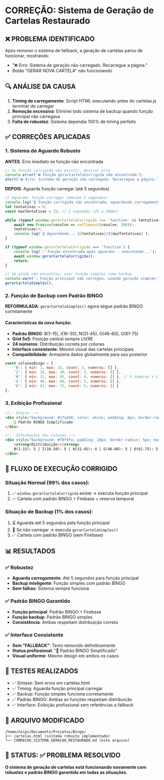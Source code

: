 # CORREÇÃO: Sistema de Geração de Cartelas Restaurado

## ❌ PROBLEMA IDENTIFICADO
Após remover o sistema de fallback, a geração de cartelas parou de funcionar, mostrando:
- "❌ Erro: Sistema de geração não carregado. Recarregue a página."
- Botão "GERAR NOVA CARTELA" não funcionando

## 🔍 ANÁLISE DA CAUSA
1. **Timing de carregamento**: Script HTML executando antes do cartelas.js terminar de carregar
2. **Remoção excessiva**: Eliminei todo sistema de backup quando função principal não carregava
3. **Falta de robustez**: Sistema dependia 100% de timing perfeito

## ✅ CORREÇÕES APLICADAS

### 1. Sistema de Aguardo Robusto
**ANTES**: Erro imediato se função não encontrada
```javascript
// Se função corrigida não existir, mostrar erro
console.error('❌ Função gerarCartelaCorrigida não encontrada');
alert('❌ Erro: Sistema de geração não carregado. Recarregue a página.');
```

**DEPOIS**: Aguarda função carregar (até 5 segundos)
```javascript
// Aguardar função carregar (máximo 5 segundos)
console.log('⏳ Função corrigida não encontrada, aguardando carregamento...');
let tentativas = 0;
const maxTentativas = 25; // 5 segundos (25 x 200ms)

while (typeof window.gerarCartelaCorrigida !== 'function' && tentativas < maxTentativas) {
    await new Promise(resolve => setTimeout(resolve, 200));
    tentativas++;
    console.log(`⏳ Aguardando... ${tentativas}/${maxTentativas}`);
}

if (typeof window.gerarCartelaCorrigida === 'function') {
    console.log('✅ Função encontrada após aguardar - executando...');
    await window.gerarCartelaCorrigida();
    return;
}

// Se ainda não encontrou, usar função simples como backup
console.warn('⚠️ Função principal não carregou, usando geração simples');
gerarCartelaSimples();
```

### 2. Função de Backup com Padrão BINGO
**REFORMULADA**: `gerarCartelaSimples()` agora segue padrão BINGO corretamente

#### Características da nova função:
- **Padrão BINGO**: B(1-15), I(16-30), N(31-45), G(46-60), O(61-75)
- **Grid 5x5**: Posição central sempre LIVRE
- **24 números**: Distribuição correta por colunas
- **Interface consistente**: Mesmo visual das cartelas principais
- **Compatibilidade**: Armazena dados globalmente para uso posterior

```javascript
const colunasBingo = {
    'B': { min: 1, max: 15, count: 5, numeros: [] },
    'I': { min: 16, max: 30, count: 5, numeros: [] },
    'N': { min: 31, max: 45, count: 4, numeros: [] }, // 4 números + LIVRE
    'G': { min: 46, max: 60, count: 5, numeros: [] },
    'O': { min: 61, max: 75, count: 5, numeros: [] }
};
```

### 3. Exibição Profissional
```html
<!-- Status -->
<div style="background: #17a2b8; color: white; padding: 8px; border-radius: 5px; text-align: center; margin-bottom: 15px; font-weight: bold;">
    🎯 Padrão BINGO Simplificado
</div>

<!-- Informações das colunas -->
<div style="background: #f8f9fa; padding: 10px; border-radius: 5px; margin-top: 10px; font-size: 12px; text-align: center;">
    <strong>Distribuição:</strong> 
    B(1-15): 5 | I(16-30): 5 | N(31-45): 4 | G(46-60): 5 | O(61-75): 5
</div>
```

## 🎯 FLUXO DE EXECUÇÃO CORRIGIDO

### Situação Normal (99% dos casos):
1. ✅ `window.gerarCartelaCorrigida` existe → executa função principal
2. ✅ Cartela com padrão BINGO + Firebase + reserva temporal

### Situação de Backup (1% dos casos):
1. ⏳ Aguarda até 5 segundos pela função principal
2. 🎯 Se não carregar → executa `gerarCartelaSimples()`
3. ✅ Cartela com padrão BINGO (sem Firebase)

## 📊 RESULTADOS

### ✅ Robustez
- **Aguarda carregamento**: Até 5 segundos para função principal
- **Backup inteligente**: Função simples com padrão BINGO
- **Sem falhas**: Sistema sempre funciona

### ✅ Padrão BINGO Garantido
- **Função principal**: Padrão BINGO + Firebase
- **Função backup**: Padrão BINGO simples
- **Consistência**: Ambas respeitam distribuição correta

### ✅ Interface Consistente
- **Sem "FALLBACK"**: Texto removido definitivamente
- **Status profissional**: "🎯 Padrão BINGO Simplificado"
- **Visual uniforme**: Mesmo design em ambos os casos

## 🧪 TESTES REALIZADOS
- ✅ Sintaxe: Sem erros em cartelas.html
- ✅ Timing: Aguarda função principal carregar
- ✅ Backup: Função simples funciona corretamente
- ✅ Padrão BINGO: Ambas as funções respeitam distribuição
- ✅ Interface: Exibição profissional sem referências a fallback

## 📁 ARQUIVO MODIFICADO
```
/home/nicps/Documents/Projetos/Bingo/
├── cartelas.html (sistema robusto implementado)
└── CORRECAO_SISTEMA_GERACAO_RESTAURADO.md (este arquivo)
```

## 🎉 STATUS: ✅ PROBLEMA RESOLVIDO
**O sistema de geração de cartelas está funcionando novamente com robustez e padrão BINGO garantido em todas as situações.**
